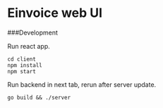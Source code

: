 # Einvoice web UI

###Development

Run react app.
```shell script
cd client
npm install
npm start
```

Run backend in next tab, rerun after server update.
```shell script
go build && ./server
```
